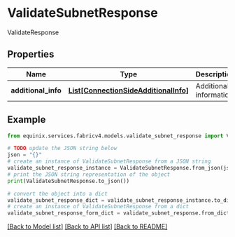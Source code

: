 # ValidateSubnetResponse

ValidateResponse

## Properties

Name | Type | Description | Notes
------------ | ------------- | ------------- | -------------
**additional_info** | [**List[ConnectionSideAdditionalInfo]**](ConnectionSideAdditionalInfo.md) | Additional information | [optional] 

## Example

```python
from equinix.services.fabricv4.models.validate_subnet_response import ValidateSubnetResponse

# TODO update the JSON string below
json = "{}"
# create an instance of ValidateSubnetResponse from a JSON string
validate_subnet_response_instance = ValidateSubnetResponse.from_json(json)
# print the JSON string representation of the object
print(ValidateSubnetResponse.to_json())

# convert the object into a dict
validate_subnet_response_dict = validate_subnet_response_instance.to_dict()
# create an instance of ValidateSubnetResponse from a dict
validate_subnet_response_form_dict = validate_subnet_response.from_dict(validate_subnet_response_dict)
```
[[Back to Model list]](../README.md#documentation-for-models) [[Back to API list]](../README.md#documentation-for-api-endpoints) [[Back to README]](../README.md)


